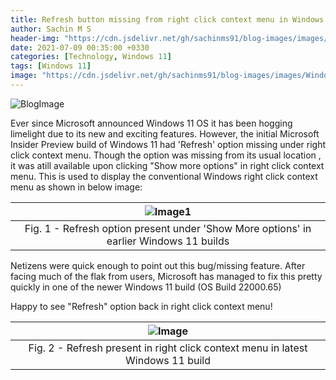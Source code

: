 ```yaml
---
title: Refresh button missing from right click context menu in Windows 11
author: Sachin M S
header-img: "https://cdn.jsdelivr.net/gh/sachinms91/blog-images/images/Windows11/Windows11.jpg"
date: 2021-07-09 00:35:00 +0330
categories: [Technology, Windows 11]
tags: [Windows 11]
image: "https://cdn.jsdelivr.net/gh/sachinms91/blog-images/images/Windows11/Windows11.jpg"
---
```


 ![BlogImage](https://cdn.jsdelivr.net/gh/sachinms91/blog-images/images/Windows11/Windows11.jpg)

Ever since  Microsoft announced  Windows 11 OS it has been hogging limelight due to its new and exciting features. However, the initial Microsoft Insider Preview build of Windows 11 had 'Refresh' option missing under right click context menu. Though the option was missing from its usual location , it was atill available upon clicking "Show more options" in right click context menu. This is used to display the conventional Windows right click context menu as shown in below image:

|![Image1](https://cdn.jsdelivr.net/gh/sachinms91/blog-images/images/Windows11/Windows11-OldRefresh.png)|
|:--:|
| Fig. 1 -  Refresh option present under 'Show More options' in earlier Windows 11 builds|

Netizens were quick enough to point out this bug/missing feature. After facing much of the flak from users, Microsoft has managed to fix this pretty quickly in one of the newer Windows 11 build (OS Build 22000.65)

Happy to see "Refresh" option back in right click context menu! 

|![Image](https://cdn.jsdelivr.net/gh/sachinms91/blog-images/images/Windows11/Windows11-Refresh.png)|
|:--:|
| Fig. 2 - Refresh present in right click context menu in latest Windows 11 build |